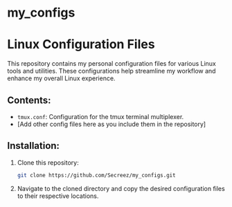 # my_configs

# Linux Configuration Files

This repository contains my personal configuration files for various Linux tools and utilities. These configurations help streamline my workflow and enhance my overall Linux experience.

## Contents:

- `tmux.conf`: Configuration for the tmux terminal multiplexer.
- [Add other config files here as you include them in the repository]

## Installation:

1. Clone this repository:
   ```bash
   git clone https://github.com/Secreez/my_configs.git
   ```
2. Navigate to the cloned directory and copy the desired configuration files to their respective locations.
